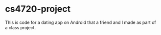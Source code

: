 # cs4720-project
This is code for a dating app on Android that a friend and I made as part of a class project.
